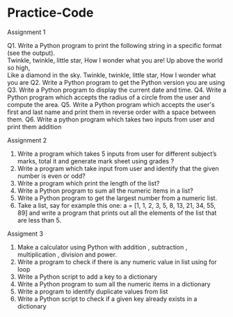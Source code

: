 # Practice-Code

Assignment 1

Q1. Write a Python program to print the following string in a specific format (see the output).  
Twinkle, twinkle, little star, 
       How I wonder what you are! 
           Up above the world so high,     
           Like a diamond in the sky. 
Twinkle, twinkle, little star,
       How I wonder what you are 
Q2. Write a Python program to get the Python version you are using
Q3. Write a Python program to display the current date and time.
Q4. Write a Python program which accepts the radius of a circle from the user and compute the area.
Q5. Write a Python program which accepts the user's first and last name and print them in reverse order with a space between them.
Q6. Write a python program which takes two inputs from user and print them addition 
 
 Assignment 2
 
1. Write a program which takes 5 inputs from user for different subject’s marks, total it and generate mark sheet using grades ? 
2. Write a program which take input from user and identify that the given number is even or odd? 
3. Write a program which print the length of the list? 
4. Write a Python program to sum all the numeric items in a list? 
5. Write a Python program to get the largest number from a numeric list. 
6. Take a list, say for example this one: 
a = [1, 1, 2, 3, 5, 8, 13, 21, 34, 55, 89] 
and write a program that prints out all the elements of the list that are less than 5. 

Assigment 3

1. Make a calculator using Python with addition , subtraction , multiplication ,
division and power.
2. Write a program to check if there is any numeric value in list using for loop
3. Write a Python script to add a key to a dictionary
4. Write a Python program to sum all the numeric items in a dictionary
5. Write a program to identify duplicate values from list
6. Write a Python script to check if a given key already exists in a dictionary

